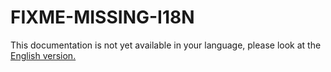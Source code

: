 # FIXME-MISSING-I18N

This documentation is not yet available in your language, please look at the [English version.](../../EN/administration/lockout.md)